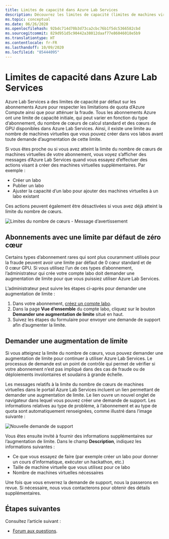 ```yaml
---
title: Limites de capacité dans Azure Lab Services
description: Découvrez les limites de capacité (limites de machines virtuelles) dans Azure Lab Services.
ms.topic: conceptual
ms.date: 06/26/2020
ms.openlocfilehash: 92bdc714d70b3d73ca2cbc76b1f5dc5366582cbd
ms.sourcegitcommit: 829d951d5c90442a38012daaf77e86046018e5b9
ms.translationtype: HT
ms.contentlocale: fr-FR
ms.lasthandoff: 10/09/2020
ms.locfileid: "85444095"
---
```

# <a name="capacity-limits-in-azure-lab-services"></a>Limites de capacité dans Azure Lab Services
Azure Lab Services a des limites de capacité par défaut sur les abonnements Azure pour respecter les limitations de quota d’Azure Compute ainsi que pour atténuer la fraude. Tous les abonnements Azure ont une limite de capacité initiale, qui peut varier en fonction du type d’abonnement, du nombre de cœurs de calcul standard et des cœurs de GPU disponibles dans Azure Lab Services. Ainsi, il existe une limite au nombre de machines virtuelles que vous pouvez créer dans vos labos avant toute demande d’augmentation de cette limite.  

Si vous êtes proche ou si vous avez atteint la limite du nombre de cœurs de machines virtuelles de votre abonnement, vous voyez s’afficher des messages d’Azure Lab Services quand vous essayez d’effectuer des actions visant à créer des machines virtuelles supplémentaires. Par exemple : 

- Créer un labo
- Publier un labo
- Ajuster la capacité d’un labo pour ajouter des machines virtuelles à un labo existant

Ces actions peuvent également être désactivées si vous avez déjà atteint la limite du nombre de cœurs. 

![Limites du nombre de cœurs - Message d’avertissement](./media/capacity-limits/warning-message.png)

## <a name="subscriptions-with-default-limit-of-zero-cores"></a>Abonnements avec une limite par défaut de zéro cœur
Certains types d’abonnement rares qui sont plus couramment utilisés pour la fraude peuvent avoir une limite par défaut de 0 cœur standard et de 0 cœur GPU. Si vous utilisez l’un de ces types d’abonnement, l’administrateur qui crée votre compte labo doit demander une augmentation de limite pour que vous puissiez utiliser Azure Lab Services. 

L’administrateur peut suivre les étapes ci-après pour demander une augmentation de limite :  

1.  Dans votre abonnement, [créez un compte labo](tutorial-setup-lab-account.md).
2.  Dans la page **Vue d’ensemble** du compte labo, cliquez sur le bouton **Demander une augmentation de limite** situé en haut. 
3.  Suivez les étapes du formulaire pour envoyer une demande de support afin d’augmenter la limite.

## <a name="request-a-limit-increase"></a>Demander une augmentation de limite
Si vous atteignez la limite du nombre de cœurs, vous pouvez demander une augmentation de limite pour continuer à utiliser Azure Lab Services. Le processus de demande est un point de contrôle qui permet de vérifier si votre abonnement n’est pas impliqué dans des cas de fraude ou de déploiements involontaires et soudains à grande échelle.

Les messages relatifs à la limite du nombre de cœurs de machines virtuelles dans le portail Azure Lab Services incluent un lien permettant de demander une augmentation de limite. Le lien ouvre un nouvel onglet de navigateur dans lequel vous pouvez créer une demande de support. Les informations relatives au type de problème, à l’abonnement et au type de quota sont automatiquement renseignées, comme illustré dans l’image suivante : 

![Nouvelle demande de support](./media/capacity-limits/new-support-request.png)


Vous êtes ensuite invité à fournir des informations supplémentaires sur l’augmentation de limite. Dans le champ **Description**, indiquez les informations suivantes :

- Ce que vous essayez de faire (par exemple créer un labo pour donner un cours d’informatique, exécuter un hackathon, etc.)
- Taille de machine virtuelle que vous utilisez pour ce labo
- Nombre de machines virtuelles nécessaires

Une fois que vous enverrez la demande de support, nous la passerons en revue. Si nécessaire, nous vous contacterons pour obtenir des détails supplémentaires. 

## <a name="next-steps"></a>Étapes suivantes
Consultez l’article suivant :
- [Forum aux questions](classroom-labs-faq.md).